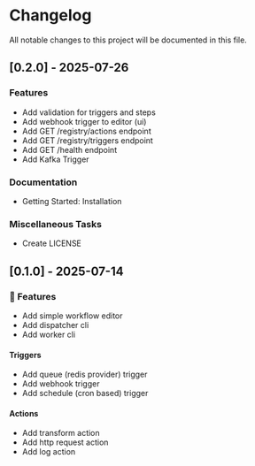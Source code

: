 # Changelog

All notable changes to this project will be documented in this file.

## [0.2.0] - 2025-07-26

### Features

- Add validation for triggers and steps
- Add webhook trigger to editor (ui)
- Add GET /registry/actions endpoint
- Add GET /registry/triggers endpoint
- Add GET /health endpoint
- Add Kafka Trigger

### Documentation

- Getting Started: Installation

### Miscellaneous Tasks

- Create LICENSE

## [0.1.0] - 2025-07-14

### 🚀 Features

- Add simple workflow editor
- Add dispatcher cli
- Add worker cli

#### Triggers

- Add queue (redis provider) trigger
- Add webhook trigger
- Add schedule (cron based) trigger

#### Actions

- Add transform action
- Add http request action
- Add log action

<!-- generated by git-cliff -->
